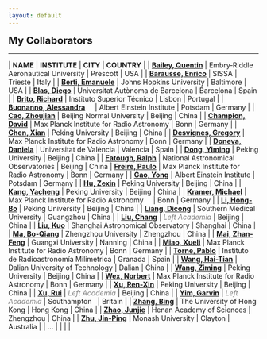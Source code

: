 ```yaml
---
layout: default
---
```


<big><big><b>My Collaborators</b></big></big>

---

<p></p>

| **NAME** | **INSTITUTE** | **CITY** | **COUNTRY** |
| [**Bailey, Quentin**](https://faculty.erau.edu/Quentin.Bailey) | Embry‑Riddle Aeronautical University | Prescott | USA |
| [**Barausse, Enrico**](https://grams-815673.wixsite.com/barausse) |  SISSA | Trieste | Italy |
| [**Berti, Emanuele**](https://pages.jh.edu/eberti2/) | Johns Hopkins University | Baltimore | USA |
| [**Blas, Diego**](https://mastercosmosbcn.cat/faculty/blas-diego/) | Universitat Autònoma de Barcelona | Barcelona | Spain |
| [**Brito, Richard**](https://richardbrito.weebly.com/) | Instituto Superior Técnico | Lisbon | Portugal |
| [**Buonanno, Alessandra**](https://www.aei.mpg.de/alessandra-buonanno) &nbsp; &nbsp; | Albert Einstein Institute | Potsdam | Germany  |
| [**Cao, Zhoujian**](https://physicsfaculty.bnu.edu.cn/teacher/249/index.html) | Beijing Normal University | Beijing | China |
| [**Champion, David**](https://sites.google.com/site/djchampion/) | Max Planck Institute for Radio Astronomy | Bonn | Germany |
| [**Chen, Xian**](https://kiaa.pku.edu.cn/info/1010/2663.htm) | Peking University | Beijing | China |
| [**Desvignes, Gregory**](https://www.mpifr-bonn.mpg.de/person/27879/2169) | Max Planck Institute for Radio Astronomy | Bonn | Germany |
| [**Doneva, Daniela**](https://producciocientifica.uv.es/investigadores/2188910/detalle) | Universitat de València | Valencia | Spain |
| [**Dong, Yiming**](https://orcid.org/0000-0001-5371-4697) | Peking University | Beijing | China |
| [**Eatough, Ralph**](https://www3.mpifr-bonn.mpg.de/staff/reatough/) | National Astronomical Observatories | Beijing | China
| [**Freire, Paulo**](https://www3.mpifr-bonn.mpg.de/staff/pfreire/) | Max Planck Institute for Radio Astronomy | Bonn | Germany |
| [**Gao, Yong**](https://gravyong.github.io/) | Albert Einstein Institute | Potsdam | Germany |
| [**Hu, Zexin**](https://orcid.org/0000-0002-3081-0659) | Peking University | Beijing | China |
| [**Kang, Yacheng**](https://astrokang.github.io/) | Peking University | Beijing | China |
| [**Kramer, Michael**](http://www3.mpifr-bonn.mpg.de/staff/mkramer/About_Me.html) | Max Planck Institute for Radio Astronomy &nbsp; &nbsp; | Bonn | Germany |
| [**Li, Hong-Bo**](https://kiaa.pku.edu.cn/info/1014/9374.htm) | Peking University | Beijing | China |
| [**Liang, Dicong**](https://portal.smu.edu.cn/swyxgcxy/info/1020/11787.htm) | Southern Medical University | Guangzhou | China |
| [**Liu, Chang**](https://orcid.org/0000-0001-7649-6792) | <font color="gray"><i>Left Academia</i></font> | Beijing | China |
| [**Liu, Kuo**](https://shao.cas.cn/sourcedb/zw/zjrck/202409/t20240914_7363305.html) | Shanghai Astronomical Observatory | Shanghai | China |
| [**Ma, Bo-Qiang**](https://www5.zzu.edu.cn/particle/info/1046/1787.htm) | Zhengzhou University | Zhengzhou | China |
| [**Mai, Zhan-Feng**](https://prof.gxu.edu.cn/teacherDetails/e245e8b5-dc01-4e9d-828f-1d4bc00858f4) | Guangxi University | Nanning | China |
| [**Miao, Xueli**](https://www.mpifr-bonn.mpg.de/person/136271/2169) | Max Planck Institute for Radio Astronomy | Bonn | Germany |
| [**Torne, Pablo**](https://www.researchgate.net/profile/Pablo-Torne) | Instituto de Radioastronomía Milimetrica | Granada | Spain |
| [**Wang, Hai-Tian**](https://faculty.dlut.edu.cn/wanghaitian/zh_CN/index.htm) | Dalian University of Technology | Dalian | China |
| [**Wang, Ziming**](https://orcid.org/0000-0002-8742-8397) | Peking University | Beijing | China |
| [**Wex, Norbert**](https://www3.mpifr-bonn.mpg.de/staff/nwex/index.html) | Max Planck Institute for Radio Astronomy | Bonn | Germany |
| [**Xu, Ren-Xin**](https://psr.pku.edu.cn/rxx/) | Peking University | Beijing | China |
| [**Xu, Rui**](https://ryxxastroat.github.io/) | <font color="gray"><i>Left Academia</i></font> | Beijing | China |
| [**Yim, Garvin**](https://garvinyim.wixsite.com/home) | <font color="gray"><i>Left Academia</i></font> | Southampton &nbsp; | Britain |
| [**Zhang, Bing**](https://www.scifac.hku.hk/people/zhang-bing) | The University of Hong Kong | Hong Kong | China |
| [**Zhao, Junjie**](https://www.hnskxy.com/igwa/info/1033/1020.htm) | Henan Academy of Sciences | Zhengzhou | China |
| [**Zhu, Jin-Ping**](https://jpzhu-astro.github.io/) | Monash University | Clayton | Australia |
| ... | | | |
